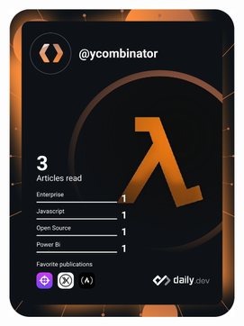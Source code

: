 <a href="https://app.daily.dev/ycombinator"><img src="https://github.com/HamzaMateen/HamzaMateen/blob/master/devcard.svg" width="400" alt="Hamza Mateen's Dev Card"/></a>
